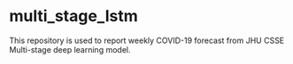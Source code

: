 # multi_stage_lstm
This repository is used to report weekly COVID-19 forecast from JHU CSSE Multi-stage deep learning model.
